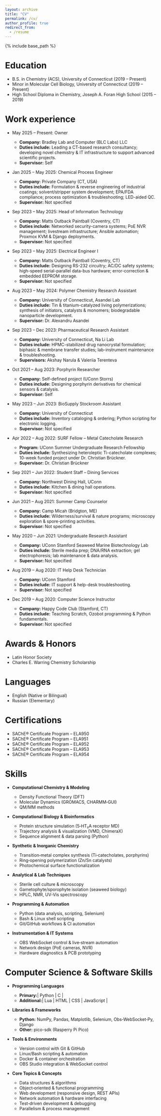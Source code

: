 ```yaml
---
layout: archive
title: "CV"
permalink: /cv/
author_profile: true
redirect_from:
  - /resume
---
```


{% include base_path %}

Education
======
* B.S. in Chemistry (ACS), University of Connecticut (2019 – Present)  
* Minor in Molecular Cell Biology, University of Connecticut (2019 – Present)  
* High School Diploma in Chemistry, Joseph A. Foran High School (2015 – 2019)  

Work experience
======
* May 2025 – Present: Owner  
  * **Company:** Bradley Lab and Computer (BLC Labs) LLC  
  * **Duties include:** Leading a CT-based research consultancy; developing novel chemistry & IT infrastructure to support advanced scientific projects.  
  * **Supervisor:** Self

* Jan 2025 – May 2025: Chemical Process Engineer  
  * **Company:** Private Company (CT, USA)  
  * **Duties include:** Formulation & reverse engineering of industrial coatings; solvent/stripper system development; EPA/FDA compliance; process optimization & troubleshooting; LED-aided QC.  
  * **Supervisor:** Not specified

* Sep 2023 – May 2025: Head of Information Technology  
  * **Company:** Matts Outback Paintball (Coventry, CT)  
  * **Duties include:** Networked security-camera systems; PoE NVR management; livestream infrastructure; Ansible automation; Proxmox KVM & Django deployments.  
  * **Supervisor:** Not specified

* Sep 2023 – May 2025: Electrical Engineer I  
  * **Company:** Matts Outback Paintball (Coventry, CT)  
  * **Duties include:** Designing RS-232 circuitry; AC/DC safety systems; high-speed serial-parallel data-bus hardware; error-correction & embedded EEPROM storage.  
  * **Supervisor:** Not specified

* Aug 2023 – May 2024: Polymer Chemistry Research Assistant  
  * **Company:** University of Connecticut, Asandei Lab  
  * **Duties include:** Tin & titanium-catalyzed living polymerizations; synthesis of initiators, catalysts & monomers; biodegradable nanoparticle development.  
  * **Supervisor:** Dr. Alexandru Asandei

* Sep 2023 – Dec 2023: Pharmaceutical Research Assistant  
  * **Company:** University of Connecticut, Na Li Lab  
  * **Duties include:** HPMC-stabilized drug nanocrystal formulation; biphasic & membrane transfer studies; lab-instrument maintenance & troubleshooting.  
  * **Supervisors:** Akshay Narula & Valeriia Terenteva

* Oct 2021 – Aug 2023: Porphyrin Researcher  
  * **Company:** Self-defined project (UConn Storrs)  
  * **Duties include:** Designing porphyrin derivatives for chemical sensors & catalysis.  
  * **Supervisor:** Self

* May 2023 – Jun 2023: BioSupply Stockroom Assistant  
  * **Company:** University of Connecticut  
  * **Duties include:** Inventory cataloging & ordering; Python scripting for electronic logging.  
  * **Supervisor:** Not specified

* Apr 2022 – Aug 2022: SURF Fellow – Metal Catecholate Research  
  * **Program:** UConn Summer Undergraduate Research Fellowship  
  * **Duties include:** Synthesizing heteroleptic Ti-catecholate complexes; 10-week funded project under Dr. Christian Brückner.  
  * **Supervisor:** Dr. Christian Brückner

* Sep 2021 – Jun 2022: Student Staff – Dining Services  
  * **Company:** Northwest Dining Hall, UConn  
  * **Duties include:** Kitchen & dining hall operations.  
  * **Supervisor:** Not specified

* Jun 2021 – Aug 2021: Summer Camp Counselor  
  * **Company:** Camp Micah (Bridgton, ME)  
  * **Duties include:** Wilderness/survival & nature programs; microscopy exploration & spore-printing activities.  
  * **Supervisor:** Not specified

* May 2020 – Jun 2021: Undergraduate Research Assistant  
  * **Company:** UConn Stamford Seaweed Marine Biotechnology Lab  
  * **Duties include:** Sterile media prep; DNA/RNA extraction; gel electrophoresis; lab maintenance & data analysis.  
  * **Supervisor:** Not specified

* Aug 2019 – Aug 2020: IT Help Desk Technician  
  * **Company:** UConn Stamford  
  * **Duties include:** IT support & help-desk troubleshooting.  
  * **Supervisor:** Not specified

* Dec 2019 – Aug 2020: Computer Science Instructor  
  * **Company:** Happy Code Club (Stamford, CT)  
  * **Duties include:** Teaching Scratch, Ozobot programming & Python fundamentals.  
  * **Supervisor:** Not specified

Awards & Honors
======
* Latin Honor Society  
* Charles E. Warring Chemistry Scholarship     

Languages
======
* English (Native or Bilingual) 
* Russian (Elementary)  

Certifications
======
* SAChE® Certificate Program – ELA950  
* SAChE® Certificate Program – ELA951  
* SAChE® Certificate Program – ELA952  
* SAChE® Certificate Program – ELA953  
* SAChE® Certificate Program – ELA954  


Skills
======
- **Computational Chemistry & Modeling**  
  - Density Functional Theory (DFT)  
  - Molecular Dynamics (GROMACS, CHARMM‑GUI)  
  - QM/MM methods

- **Computational Biology & Bioinformatics**  
  - Protein structure simulation (5‑HT₂A receptor MD)  
  - Trajectory analysis & visualization (VMD, ChimeraX)  
  - Sequence alignment & data parsing (Python)

- **Synthetic & Inorganic Chemistry**  
  - Transition‑metal complex synthesis (Ti‑catecholates, porphyrins)  
  - Ring‑opening polymerization (Zn/Sn catalysts)  
  - Photochemical surface functionalization

- **Analytical & Lab Techniques**  
  - Sterile cell culture & microscopy  
  - Gametophyte/sporophyte isolation (seaweed biology)  
  - HPLC, NMR, UV‑Vis spectroscopy

- **Programming & Automation**  
  - Python (data analysis, scripting, Selenium)  
  - Bash & Linux shell scripting  
  - Git/GitHub workflows & CI automation

- **Instrumentation & IT Systems**  
  - OBS WebSocket control & live‑stream automation  
  - Network design (PoE cameras, NVR)  
  - Hardware diagnostics & PCB prototyping

Computer Science & Software Skills
======

- **Programming Languages**  
  - **Primary:**| Python | C |  
  - **Additional:**| Lua | HTML | CSS | JavaScript |  

- **Libraries & Frameworks**  
  - **Python:** NumPy, Pandas, Matplotlib, Selenium, Obs‑WebSocket‑Py, Django  
  - **Other:**  pico-sdk (Rasperry Pi Pico)

- **Tools & Environments**  
  - Version control with Git & GitHub  
  - Linux/Bash scripting & automation  
  - Docker & container orchestration   
  - OBS Studio integration & WebSocket control  

- **Core Topics & Concepts**  
  - Data structures & algorithms  
  - Object‑oriented & functional programming  
  - Web development (responsive design, REST APIs)  
  - Network automation & hardware interfacing  
  - Test‑driven development & debugging  
  - Parallelism & process management

